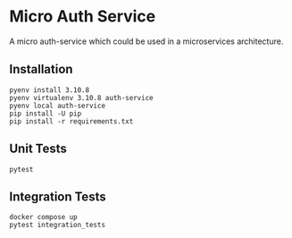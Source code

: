 # Micro Auth Service

A micro auth-service which could be used in a microservices architecture.

## Installation

```
pyenv install 3.10.8
pyenv virtualenv 3.10.8 auth-service
pyenv local auth-service
pip install -U pip
pip install -r requirements.txt
```

## Unit Tests

```
pytest
```

## Integration Tests

```
docker compose up
pytest integration_tests
```
